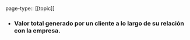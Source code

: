 page-type:: [[topic]]
- ### Valor total generado por un cliente a lo largo de su relación con la empresa.



